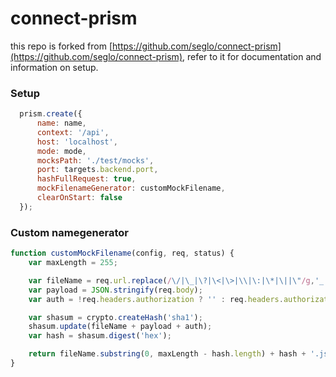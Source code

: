 # connect-prism

this repo is forked from [https://github.com/seglo/connect-prism](https://github.com/seglo/connect-prism), refer to it for documentation and information on setup.

### Setup
```javascript
  prism.create({
      name: name,
      context: '/api',
      host: 'localhost',
      mode: mode,
      mocksPath: './test/mocks',
      port: targets.backend.port,
      hashFullRequest: true,
      mockFilenameGenerator: customMockFilename,
      clearOnStart: false
  });
```

### Custom namegenerator
```javascript
function customMockFilename(config, req, status) {
    var maxLength = 255;

    var fileName = req.url.replace(/\/|\_|\?|\<|\>|\\|\:|\*|\||\"/g,'_') + '_' + req.method + '_';
    var payload = JSON.stringify(req.body);
    var auth = !req.headers.authorization ? '' : req.headers.authorization;

    var shasum = crypto.createHash('sha1');
    shasum.update(fileName + payload + auth);
    var hash = shasum.digest('hex');

    return fileName.substring(0, maxLength - hash.length) + hash + '.json';
}
```
